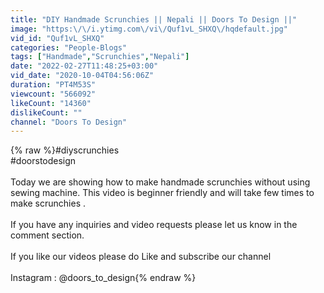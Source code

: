 ```yaml
---
title: "DIY Handmade Scrunchies || Nepali || Doors To Design ||"
image: "https:\/\/i.ytimg.com\/vi\/Quf1vL_SHXQ\/hqdefault.jpg"
vid_id: "Quf1vL_SHXQ"
categories: "People-Blogs"
tags: ["Handmade","Scrunchies","Nepali"]
date: "2022-02-27T11:48:25+03:00"
vid_date: "2020-10-04T04:56:06Z"
duration: "PT4M53S"
viewcount: "566092"
likeCount: "14360"
dislikeCount: ""
channel: "Doors To Design"
---
```

{% raw %}#diyscrunchies <br />#doorstodesign<br /><br />Today we are showing how to make handmade scrunchies without using sewing machine. This video is beginner friendly and will take few times to make scrunchies . <br /><br />If you have any inquiries and video requests please let us know in the comment section.<br /> <br />If you like our videos please do Like and subscribe our channel<br /><br />Instagram : @doors_to_design{% endraw %}
